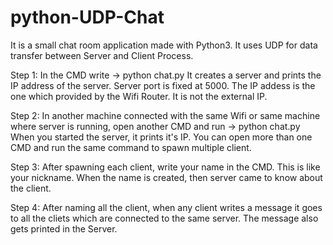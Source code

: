 # python-UDP-Chat
It is a small chat room application made with Python3.
It uses UDP for data transfer between Server and Client Process.



Step 1:
In the CMD write -> python chat.py
It creates a server and prints the IP address of the server.
Server port is fixed at 5000.
The IP addess is the one which provided by the Wifi Router.
It is not the external IP.


Step 2:
In another machine connected with the same Wifi or same machine where server is running,
open another CMD and run -> python chat.py <Server IP>
When you started the server, it prints it's IP.
You can open more than one CMD and run the same command to spawn multiple client.



Step 3:
After spawning each client, write your name in the CMD.
This is like your nickname.
When the name is created, then server came to know about the client.



Step 4:
After naming all the client, when any client writes a message it goes to all the cliets which are connected to the same server.
The message also gets printed in the Server.

